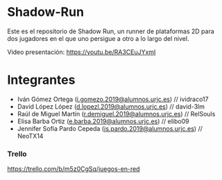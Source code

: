 # Shadow-Run
Este es el repositorio de Shadow Run, un runner de plataformas 2D para dos jugadores en el que uno persigue a otro a lo largo del nivel.

Video presentación: https://youtu.be/RA3CEuJYxmI
# Integrantes
- Iván Gómez Ortega (i.gomezo.2019@alumnos.urjc.es) // ividraco17
- David López López (d.lopezl.2019@alumnos.urjc.es) //  david-3lm
- Raúl de Miguel Martín (r.demiguel.2019@alumnos.urjc.es) // RelSouls
- Elisa Barba Ortiz (e.barba.2019@alumnos.urjc.es) // elibo09
- Jennifer Sofía Pardo Cepeda (js.pardo.2019@alumnos.urjc.es) // NeoTX14
### Trello
https://trello.com/b/m5z0CgSq/juegos-en-red
